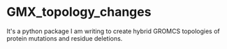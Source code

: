 # GMX_topology_changes
It's a python package I am writing to create hybrid GROMCS topologies of protein mutations and residue deletions.

